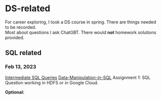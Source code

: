 # DS-related
For career exploring, I took a DS course in spring. There are things needed to be recorded.  
Most about questions I ask ChatGBT. There would **not** homework solutions provided.  

## SQL related
### Feb 13, 2023
[Intermediate SQL Queries](https://app.datacamp.com/learn/courses/intermediate-sql-queries)
[Data-Manipulation-in-SQL](https://app.datacamp.com/learn/courses/data-manipulation-in-sql)
Assignment 1: SQL Question working in HDFS or in Google Cloud.


**Optional:**  



